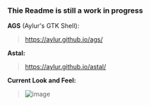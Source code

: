 ### Thie Readme is still a work in progress

**AGS** (Aylur's GTK Shell):
> https://aylur.github.io/ags/

**Astal:**
> https://aylur.github.io/astal/

**Current Look and Feel:**
> ![image](https://github.com/user-attachments/assets/38a01546-6b99-4532-a332-d169ea88e311)
